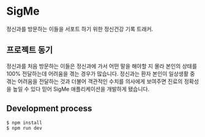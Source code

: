 # SigMe
정신과를 방문하는 이들을 서포트 하기 위한 정신건강 기록 트래커. 

## 프로젝트 동기
정신과를 처음 방문하는 이들은 정신과에 가서 어떤 말을 해야할 지 몰라 본인의 상태를 100% 전달하는데 어려움을 겪는 경우가 많습니다. 정신과는 환자 본인이 일상생활 중 겪는 어려움을 전달하는 것과 더불어 객관적인 수치를 의사에게 보여주면 진료의 정확성을 높일 수 있다 믿어 SigMe 애플리케이션을 개발하게 됐습니다.

## Development process
```
$ npm install
$ npm run dev
```